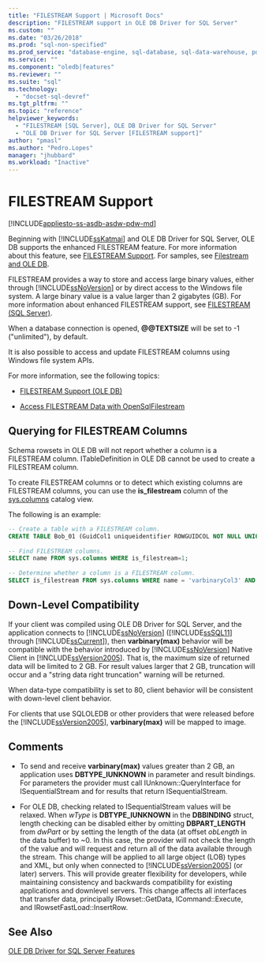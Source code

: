 ```yaml
---
title: "FILESTREAM Support | Microsoft Docs"
description: "FILESTREAM support in OLE DB Driver for SQL Server"
ms.custom: ""
ms.date: "03/26/2018"
ms.prod: "sql-non-specified"
ms.prod_service: "database-engine, sql-database, sql-data-warehouse, pdw"
ms.service: ""
ms.component: "oledb|features"
ms.reviewer: ""
ms.suite: "sql"
ms.technology: 
  - "docset-sql-devref"
ms.tgt_pltfrm: ""
ms.topic: "reference"
helpviewer_keywords: 
  - "FILESTREAM [SQL Server], OLE DB Driver for SQL Server"
  - "OLE DB Driver for SQL Server [FILESTREAM support]"
author: "pmasl"
ms.author: "Pedro.Lopes"
manager: "jhubbard"
ms.workload: "Inactive"
---
```

# FILESTREAM Support
[!INCLUDE[appliesto-ss-asdb-asdw-pdw-md](../../../includes/appliesto-ss-asdb-asdw-pdw-md.md)]

Beginning with [!INCLUDE[ssKatmai](../../../includes/sskatmai-md.md)] and OLE DB Driver for SQL Server, OLE DB supports the enhanced FILESTREAM feature. For more information about this feature, see [FILESTREAM Support](../../oledb/features/filestream-support.md). For samples, see [Filestream and OLE DB](../../oledb/ole-db-how-to/filestream/filestream-and-ole-db.md).  

FILESTREAM provides a way to store and access large binary values, either through [!INCLUDE[ssNoVersion](../../../includes/ssnoversion-md.md)] or by direct access to the Windows file system. A large binary value is a value larger than 2 gigabytes (GB). For more information about enhanced FILESTREAM support, see [FILESTREAM &#40;SQL Server&#41;](../../../relational-databases/blob/filestream-sql-server.md).  
  
When a database connection is opened, **@@TEXTSIZE** will be set to -1 ("unlimited"), by default.  
  
It is also possible to access and update FILESTREAM columns using Windows file system APIs.  
  
For more information, see the following topics:  
  
-   [FILESTREAM Support &#40;OLE DB&#41;](../../oledb/oledb/features/filestream-support.md)    
  
-   [Access FILESTREAM Data with OpenSqlFilestream](../../../relational-databases/blob/access-filestream-data-with-opensqlfilestream.md)  
  
## Querying for FILESTREAM Columns  
Schema rowsets in OLE DB will not report whether a column is a FILESTREAM column. ITableDefinition in OLE DB cannot be used to create a FILESTREAM column.    
  
To create FILESTREAM columns or to detect which existing columns are FILESTREAM columns, you can use the **is_filestream** column of the [sys.columns](../../../relational-databases/system-catalog-views/sys-columns-transact-sql.md) catalog view.  
  
The following is an example:  
  
```sql  
-- Create a table with a FILESTREAM column.  
CREATE TABLE Bob_01 (GuidCol1 uniqueidentifier ROWGUIDCOL NOT NULL UNIQUE DEFAULT NEWID(), IntCol2 int, varbinaryCol3 varbinary(max) FILESTREAM);  
  
-- Find FILESTREAM columns.  
SELECT name FROM sys.columns WHERE is_filestream=1;  
  
-- Determine whether a column is a FILESTREAM column.  
SELECT is_filestream FROM sys.columns WHERE name = 'varbinaryCol3' AND object_id IN (SELECT object_id FROM sys.tables WHERE name='Bob_01');  
```  
  
## Down-Level Compatibility  
If your client was compiled using OLE DB Driver for SQL Server, and the application connects to [!INCLUDE[ssNoVersion](../../../includes/ssnoversion-md.md)] ([!INCLUDE[ssSQL11](../../../includes/sssql11-md.md)] through [!INCLUDE[ssCurrent](../../../includes/sscurrent-md.md)]), then **varbinary(max)** behavior will be compatible with the behavior introduced by [!INCLUDE[ssNoVersion](../../../includes/ssnoversion-md.md)] Native Client in [!INCLUDE[ssVersion2005](../../../includes/ssversion2005-md.md)]. That is, the maximum size of returned data will be limited to 2 GB. For result values larger that 2 GB, truncation will occur and a "string data right truncation" warning will be returned. 
  
When data-type compatibility is set to 80, client behavior will be consistent with down-level client behavior.  
  
For clients that use SQLOLEDB or other providers that were released before the [!INCLUDE[ssVersion2005](../../../includes/ssversion2005-md.md)], **varbinary(max)** will be mapped to image.  
  
## Comments
- To send and receive **varbinary(max)** values greater than 2 GB, an application uses **DBTYPE_IUNKNOWN** in parameter and result bindings. For parameters the provider must call IUnknown::QueryInterface for ISequentialStream and for results that return ISequentialStream.  

-  For OLE DB, checking related to ISequentialStream values will be relaxed. When *wType* is **DBTYPE_IUNKNOWN** in the **DBBINDING** struct, length checking can be disabled either by omitting **DBPART_LENGTH** from *dwPart* or by setting the length of the data (at offset *obLength* in the data buffer) to ~0. In this case, the provider will not check the length of the value and will request and return all of the data available through the stream. This change will be applied to all large object (LOB) types and XML, but only when connected to [!INCLUDE[ssVersion2005](../../../includes/ssversion2005-md.md)] (or later) servers. This will provide greater flexibility for developers, while maintaining consistency and backwards compatibility for existing applications and downlevel servers.  This change affects all interfaces that transfer data, principally IRowset::GetData, ICommand::Execute, and IRowsetFastLoad::InsertRow.
 

## See Also  
 [OLE DB Driver for SQL Server Features](../../oledb/features/oledb-driver-for-sql-server-features.md)  
  
  
